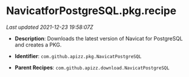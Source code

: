 # NavicatforPostgreSQL.pkg.recipe

_Last updated 2021-12-23 19:58:07Z_

- **Description**: Downloads the latest version of Navicat for PostgreSQL and creates a PKG.

- **Identifier**: `com.github.apizz.pkg.NavicatPostgreSQL`

- **Parent Recipes**: `com.github.apizz.download.NavicatPostgreSQL`